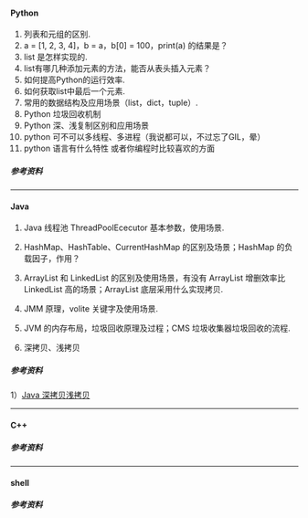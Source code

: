 #### Python
1. 列表和元组的区别.
2. a = [1, 2, 3, 4]，b = a，b[0] = 100，print(a) 的结果是？
3. list 是怎样实现的.
4. list有哪几种添加元素的方法，能否从表头插入元素？
5. 如何提高Python的运行效率.
6. 如何获取list中最后一个元素.
7. 常用的数据结构及应用场景（list，dict，tuple）.
8. Python 垃圾回收机制
9. Python 深、浅复制区别和应用场景
10. python 可不可以多线程、多进程（我说都可以，不过忘了GIL，晕）
11. python 语言有什么特性 或者你编程时比较喜欢的方面


##### 参考资料

---
#### Java
1. Java 线程池 ThreadPoolEcecutor 基本参数，使用场景.

2. HashMap、HashTable、CurrentHashMap 的区别及场景；HashMap 的负载因子，作用？

3. ArrayList 和 LinkedList 的区别及使用场景，有没有 ArrayList 增删效率比 LinkedList 高的场景；ArrayList 底层采用什么实现拷贝.

4. JMM 原理，volite 关键字及使用场景.

5. JVM 的内存布局，垃圾回收原理及过程；CMS 垃圾收集器垃圾回收的流程.

6. 深拷贝、浅拷贝

##### 参考资料
1）[Java 深拷贝浅拷贝](https://my.oschina.net/jackieyeah/blog/206391)

---
#### C++

##### 参考资料

---
#### shell

##### 参考资料
